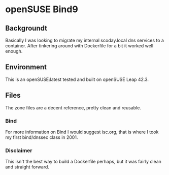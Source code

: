 # openSUSE Bind9
## Backgroundt
Basically I was looking to migrate my internal scoday.local dns services to a container. After tinkering around with Dockerfile for a bit it worked well enough.

## Environment
This is an openSUSE:latest tested and built on openSUSE Leap 42.3.

## Files
The zone files are a decent reference, pretty clean and reusable.

### Bind
For more information on Bind I would suggest isc.org, that is where I took my first bind/dnssec class in 2001. 

### Disclaimer 
This isn't the best way to build a Dockerfile perhaps, but it was fairly clean and straight forward. 
